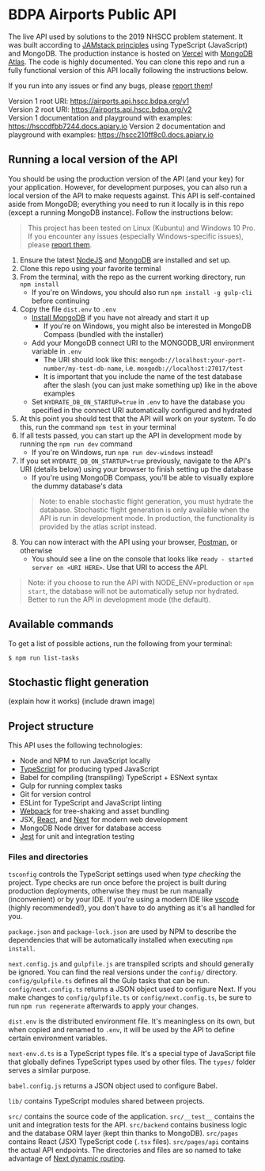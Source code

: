 # BDPA Airports Public API

The live API used by solutions to the 2019 NHSCC problem statement. It was built
according to [JAMstack principles](https://jamstack.org/) using TypeScript
(JavaScript) and MongoDB. The production instance is hosted on
[Vercel](https://vercel.com) with [MongoDB
Atlas](https://www.mongodb.com/cloud/atlas). The code is highly documented. You
can clone this repo and run a fully functional version of this API locally
following the instructions below.

If you run into any issues or find any bugs, please [report
them](https://github.com/nhscc/airports.api.hscc.bdpa.org/issues/new)!

Version 1 root URI: https://airports.api.hscc.bdpa.org/v1  
Version 2 root URI: https://airports.api.hscc.bdpa.org/v2  
Version 1 documentation and playground with examples: https://hsccdfbb7244.docs.apiary.io
Version 2 documentation and playground with examples: https://hscc210ff8c0.docs.apiary.io

## Running a local version of the API

You should be using the production version of the API (and your key) for your
application. However, for development purposes, you can also run a local version
of the API to make requests against. This API is self-contained aside from
MongoDB; everything you need to run it locally is in this repo (except a running
MongoDB instance). Follow the instructions below:

> This project has been tested on Linux (Kubuntu) and Windows 10 Pro. If you
> encounter any issues (especially Windows-specific issues), please [report
> them](https://github.com/nhscc/airports.api.hscc.bdpa.org/issues/new).

1. Ensure the latest [NodeJS](https://nodejs.org/en/) and
   [MongoDB](https://docs.mongodb.com/manual/installation/) are installed and
   set up.
2. Clone this repo using your favorite terminal
3. From the terminal, with the repo as the current working directory, run `npm
   install`
   * If you're on Windows, you should also run `npm install -g gulp-cli` before
     continuing
4. Copy the file `dist.env` to `.env`
   * [Install MongoDB](https://www.mongodb.com/download-center/community) if you
     have not already and start it up
      * If you're on Windows, you might also be interested in MongoDB Compass
        (bundled with the installer)
   * Add your MongoDB connect URI to the MONGODB_URI environment variable in
     `.env`
      * The URI should look like this:
        `mongodb://localhost:your-port-number/my-test-db-name`, i.e.
        `mongodb://localhost:27017/test`
      * It is important that you include the name of the test database after the
        slash (you can just make something up) like in the above examples
   * Set `HYDRATE_DB_ON_STARTUP=true` in `.env` to have the database you
     specified in the connect URI automatically configured and hydrated
5. At this point you should test that the API will work on your system. To do
   this, run the command `npm test` in your terminal
6. If all tests passed, you can start up the API in development mode by running
   the `npm run dev` command
   * If you're on Windows, run `npm run dev-windows` instead!
7. If you set `HYDRATE_DB_ON_STARTUP=true` previously, navigate to the API's URI
   (details below) using your browser to finish setting up the database
   * If you're using MongoDB Compass, you'll be able to visually explore the
     dummy database's data
   > Note: to enable stochastic flight generation, you must hydrate the database.
   > Stochastic flight generation is only available when the API is run in
   > development mode. In production, the functionality is provided by the atlas
   > script instead.
8. You can now interact with the API using your browser,
   [Postman](https://www.postman.com/), or otherwise
   * You should see a line on the console that looks like `ready - started
     server on <URI HERE>`. Use that URI to access the API.

> Note: if you choose to run the API with NODE_ENV=production or `npm start`,
> the database will not be automatically setup nor hydrated. Better to run the
> API in development mode (the default).

## Available commands

To get a list of possible actions, run the following from your terminal:

```
$ npm run list-tasks
```

## Stochastic flight generation

(explain how it works) (include drawn image)

## Project structure

This API uses the following technologies:

- Node and NPM to run JavaScript locally
- [TypeScript](https://www.typescriptlang.org/) for producing typed JavaScript
- Babel for compiling (transpiling) TypeScript + ESNext syntax
- Gulp for running complex tasks
- Git for version control
- ESLint for TypeScript and JavaScript linting
- [Webpack](https://webpack.js.org/) for tree-shaking and asset bundling
- JSX, [React](https://reactjs.org/), and [Next](https://nextjs.org/) for modern
  web development
- MongoDB Node driver for database access
- [Jest](https://jestjs.io/) for unit and integration testing

### Files and directories

`tsconfig` controls the TypeScript settings used when *type checking* the
project. Type checks are run once before the project is built during production
deployments, otherwise they must be run manually (inconvenient) or by your IDE.
If you're using a modern IDE like [vscode](https://code.visualstudio.com/)
(highly recommended!), you don't have to do anything as it's all handled for
you.

`package.json` and `package-lock.json` are used by NPM to describe the
dependencies that will be automatically installed when executing `npm install`.

`next.config.js` and `gulpfile.js` are transpiled scripts and should generally
be ignored. You can find the real versions under the `config/` directory.
`config/gulpfile.ts` defines all the Gulp tasks that can be run.
`config/next.config.ts` returns a JSON object used to configure Next. If you
make changes to `config/gulpfile.ts` or `config/next.config.ts`, be sure to run
`npm run regenerate` afterwards to apply your changes.

`dist.env` is the distributed environment file. It's meaningless on its own, but
when copied and renamed to `.env`, it will be used by the API to define certain
environment variables.

`next-env.d.ts` is a TypeScript types file. It's a special type of JavaScript
file that globally defines TypeScript types used by other files. The `types/`
folder serves a similar purpose.

`babel.config.js` returns a JSON object used to configure Babel.

`lib/` contains TypeScript modules shared between projects.

`src/` contains the source code of the application. `src/__test__` contains the
unit and integration tests for the API. `src/backend` contains business logic
and the database ORM layer (kept thin thanks to MongoDB). `src/pages` contains
React (JSX) TypeScript code (`.tsx` files). `src/pages/api` contains the actual
API endpoints. The directories and files are so named to take advantage of [Next
dynamic routing](https://nextjs.org/docs/routing/dynamic-routes).
